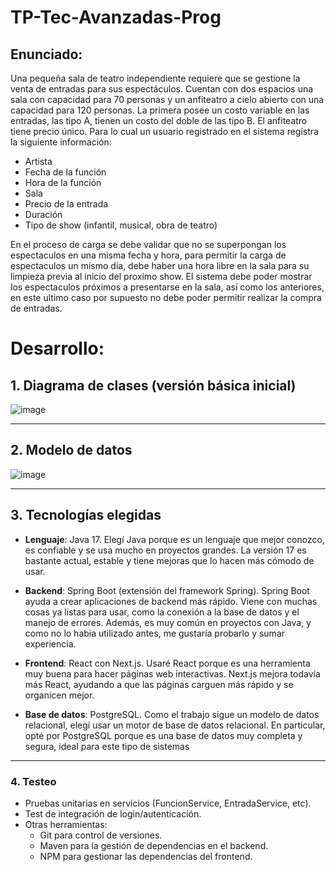 # TP-Tec-Avanzadas-Prog
## Enunciado:
Una pequeña sala de teatro independiente requiere que se gestione la venta de entradas para sus espectáculos. Cuentan con dos espacios una sala con capacidad para 70 personas y un anfiteatro a cielo abierto con una capacidad para 120 personas. La primera posee un costo variable en las entradas, las tipo A, tienen un costo del doble de las tipo B. El anfiteatro tiene precio único.
Para lo cual un usuario registrado en el sistema registra la siguiente información:
- Artista
- Fecha de la función
- Hora de la función
- Sala
- Precio de la entrada
- Duración
- Tipo de show (infantil, musical, obra de teatro)

En el proceso de carga se debe validar que no se superpongan los espectaculos en una misma fecha y hora, para permitir la carga de espectaculos un mismo día, debe haber una hora libre en la sala para su limpieza previa al inicio del proximo show. El sistema debe poder mostrar los espectaculos próximos a presentarse en la sala, así como los anteriores, en este ultimo caso por supuesto no debe poder permitir realizar la compra de entradas.

# Desarrollo:
## 1. **Diagrama de clases (versión básica inicial)**

![image](https://github.com/user-attachments/assets/4055db5a-3cd2-47bc-8087-8dd4ff9dd380)

---

## 2. **Modelo de datos**

![image](https://github.com/user-attachments/assets/ce049bc1-53c8-4460-bd7f-96ea34048597)

---

## 3. **Tecnologías elegidas**

- **Lenguaje**: Java 17.
Elegí Java porque es un lenguaje que mejor conozco, es confiable y se usa mucho en proyectos grandes. La versión 17 es bastante actual, estable y tiene mejoras que lo hacen más cómodo de usar.

- **Backend**: Spring Boot (extensión del framework Spring).
Spring Boot ayuda a crear aplicaciones de backend más rápido. Viene con muchas cosas ya listas para usar, como la conexión a la base de datos y el manejo de errores. Además, es muy común en proyectos con Java, y como no lo habia utilizado antes, me gustaría probarlo y sumar experiencia.

- **Frontend**: React con Next.js.
Usaré React porque es una herramienta muy buena para hacer páginas web interactivas. Next.js mejora todavía más React, ayudando a que las páginas carguen más rápido y se organicen mejor.

- **Base de datos**: PostgreSQL.
Como el trabajo sigue un modelo de datos relacional, elegí usar un motor de base de datos relacional. En particular, opté por PostgreSQL porque es una base de datos muy completa y segura, ideal para este tipo de sistemas

---

### 4. **Testeo**

- Pruebas unitarias en servicios (FuncionService, EntradaService, etc).
- Test de integración de login/autenticación.
- Otras herramientas:
    - Git para control de versiones.
    - Maven para la gestión de dependencias en el backend.
    - NPM para gestionar las dependencias del frontend.
